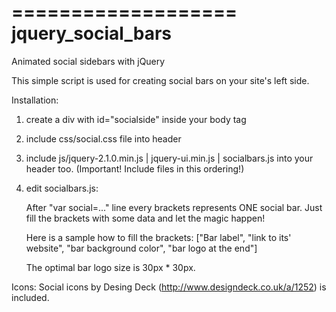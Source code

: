 ===================
jquery_social_bars
===================
Animated social sidebars with jQuery

This simple script is used for creating social bars on your site's left side.

Installation:
  1. create a div with id="socialside" inside your body tag
  2. include css/social.css file into header
  3. include js/jquery-2.1.0.min.js | jquery-ui.min.js | socialbars.js into your header too.
      (Important! Include files in this ordering!)
  4. edit socialbars.js:
        
        After "var social=..." line every brackets represents ONE social bar.
        Just fill the brackets with some data and let the magic happen!
        
        Here is a sample how to fill the brackets:
        ["Bar label", "link to its' website", "bar background color", "bar logo at the end"]
        
        The optimal bar logo size is 30px * 30px.
        
Icons:
  Social icons by Desing Deck (http://www.designdeck.co.uk/a/1252) is included.
        
        
